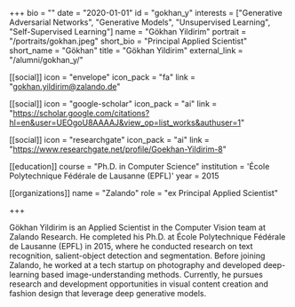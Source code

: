 +++
bio = ""
date = "2020-01-01"
id = "gokhan_y"
interests = ["Generative Adversarial Networks", "Generative Models", "Unsupervised Learning", "Self-Supervised Learning"]
name = "Gökhan Yildirim"
portrait = "/portraits/gokhan.jpeg"
short_bio = "Principal Applied Scientist"
short_name = "Gökhan"
title = "Gökhan Yildirim"
external_link = "/alumni/gokhan_y/"

[[social]]
    icon = "envelope"
    icon_pack = "fa"
    link = "gokhan.yildirim@zalando.de"

[[social]]
    icon = "google-scholar"
    icon_pack = "ai"
    link = "https://scholar.google.com/citations?hl=en&user=UEOgoU8AAAAJ&view_op=list_works&authuser=1"

[[social]]
    icon = "researchgate"
    icon_pack = "ai"
    link = "https://www.researchgate.net/profile/Goekhan-Yildirim-8"

[[education]]
    course = "Ph.D. in Computer Science"
    institution = 'École Polytechnique Fédérale de Lausanne (EPFL)'
    year = 2015

[[organizations]]
    name = "Zalando"
    role = "ex Principal Applied Scientist"

+++

Gökhan Yildirim is an Applied Scientist in the Computer Vision team at Zalando Research. He completed his Ph.D. at École Polytechnique Fédérale de Lausanne (EPFL) in 2015, where he conducted research on text recognition, salient-object detection and segmentation. Before joining Zalando, he worked at a tech startup on photography and developed deep-learning based image-understanding methods. Currently, he pursues research and development opportunities in visual content creation and fashion design that leverage deep generative models.

